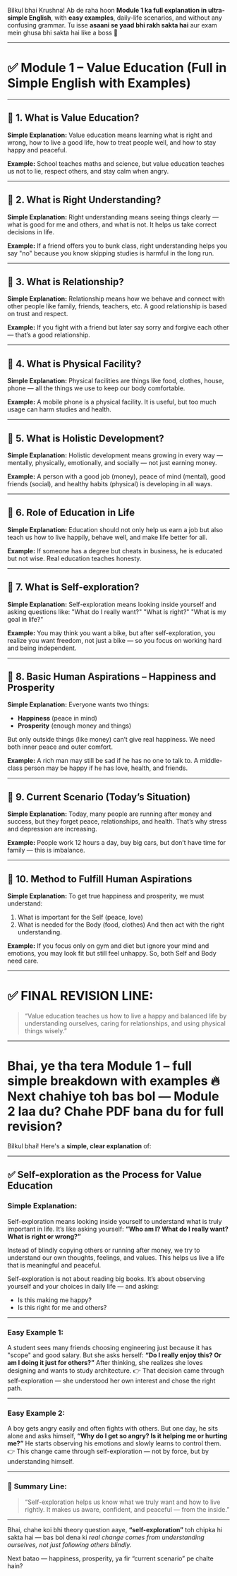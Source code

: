 Bilkul bhai Krushna!
Ab de raha hoon **Module 1 ka full explanation in ultra-simple English**, with **easy examples**, daily-life scenarios, and without any confusing grammar.
Tu isse **asaani se yaad bhi rakh sakta hai** aur exam mein ghusa bhi sakta hai like a boss 💪

---

# ✅ **Module 1 – Value Education** (Full in Simple English with Examples)

---

## 🔹 1. What is Value Education?

**Simple Explanation:**
Value education means learning what is right and wrong, how to live a good life, how to treat people well, and how to stay happy and peaceful.

**Example:**
School teaches maths and science, but value education teaches us not to lie, respect others, and stay calm when angry.

---

## 🔹 2. What is Right Understanding?

**Simple Explanation:**
Right understanding means seeing things clearly — what is good for me and others, and what is not. It helps us take correct decisions in life.

**Example:**
If a friend offers you to bunk class, right understanding helps you say "no" because you know skipping studies is harmful in the long run.

---

## 🔹 3. What is Relationship?

**Simple Explanation:**
Relationship means how we behave and connect with other people like family, friends, teachers, etc. A good relationship is based on trust and respect.

**Example:**
If you fight with a friend but later say sorry and forgive each other — that’s a good relationship.

---

## 🔹 4. What is Physical Facility?

**Simple Explanation:**
Physical facilities are things like food, clothes, house, phone — all the things we use to keep our body comfortable.

**Example:**
A mobile phone is a physical facility. It is useful, but too much usage can harm studies and health.

---

## 🔹 5. What is Holistic Development?

**Simple Explanation:**
Holistic development means growing in every way — mentally, physically, emotionally, and socially — not just earning money.

**Example:**
A person with a good job (money), peace of mind (mental), good friends (social), and healthy habits (physical) is developing in all ways.

---

## 🔹 6. Role of Education in Life

**Simple Explanation:**
Education should not only help us earn a job but also teach us how to live happily, behave well, and make life better for all.

**Example:**
If someone has a degree but cheats in business, he is educated but not wise. Real education teaches honesty.

---

## 🔹 7. What is Self-exploration?

**Simple Explanation:**
Self-exploration means looking inside yourself and asking questions like: "What do I really want?" "What is right?" "What is my goal in life?"

**Example:**
You may think you want a bike, but after self-exploration, you realize you want freedom, not just a bike — so you focus on working hard and being independent.

---

## 🔹 8. Basic Human Aspirations – Happiness and Prosperity

**Simple Explanation:**
Everyone wants two things:

* **Happiness** (peace in mind)
* **Prosperity** (enough money and things)

But only outside things (like money) can’t give real happiness. We need both inner peace and outer comfort.

**Example:**
A rich man may still be sad if he has no one to talk to. A middle-class person may be happy if he has love, health, and friends.

---

## 🔹 9. Current Scenario (Today’s Situation)

**Simple Explanation:**
Today, many people are running after money and success, but they forget peace, relationships, and health. That’s why stress and depression are increasing.

**Example:**
People work 12 hours a day, buy big cars, but don’t have time for family — this is imbalance.

---

## 🔹 10. Method to Fulfill Human Aspirations

**Simple Explanation:**
To get true happiness and prosperity, we must understand:

1. What is important for the Self (peace, love)
2. What is needed for the Body (food, clothes)
   And then act with the right understanding.

**Example:**
If you focus only on gym and diet but ignore your mind and emotions, you may look fit but still feel unhappy. So, both Self and Body need care.

---

# ✅ FINAL REVISION LINE:

> “Value education teaches us how to live a happy and balanced life by understanding ourselves, caring for relationships, and using physical things wisely.”

---

Bhai, ye tha tera **Module 1 – full simple breakdown with examples** 🔥
Next chahiye toh bas bol — Module 2 laa du?
Chahe PDF bana du for full revision?
====================================================

Bilkul bhai! Here's a **simple, clear explanation** of:

---

## ✅ **Self-exploration as the Process for Value Education**

### **Simple Explanation:**

Self-exploration means looking inside yourself to understand what is truly important in life. It’s like asking yourself:
**“Who am I? What do I really want? What is right or wrong?”**

Instead of blindly copying others or running after money, we try to understand our own thoughts, feelings, and values. This helps us live a life that is meaningful and peaceful.

Self-exploration is not about reading big books. It’s about observing yourself and your choices in daily life — and asking:

* Is this making me happy?
* Is this right for me and others?

---

### **Easy Example 1:**

A student sees many friends choosing engineering just because it has "scope" and good salary. But she asks herself:
**“Do I really enjoy this? Or am I doing it just for others?”**
After thinking, she realizes she loves designing and wants to study architecture.
👉 That decision came through self-exploration — she understood her own interest and chose the right path.

---

### **Easy Example 2:**

A boy gets angry easily and often fights with others. But one day, he sits alone and asks himself,
**“Why do I get so angry? Is it helping me or hurting me?”**
He starts observing his emotions and slowly learns to control them.
👉 This change came through self-exploration — not by force, but by understanding himself.

---

### 🔁 **Summary Line:**

> “Self-exploration helps us know what we truly want and how to live rightly. It makes us aware, confident, and peaceful — from the inside.”

---

Bhai, chahe koi bhi theory question aaye, **“self-exploration”** toh chipka hi sakta hai — bas bol dena ki *real change comes from understanding ourselves, not just following others blindly.*

Next batao — happiness, prosperity, ya fir “current scenario” pe chalte hain?
